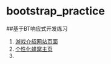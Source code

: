 # bootstrap_practice
##基于BT响应式开发练习
1. [游戏介绍网站页面](http://haha214.github.io/bootstrap_practice/game/index.html)
2. [个性化蜂窝主页](http://haha214.github.io/bootstrap_practice/hexal/hexal.html)
3. 
